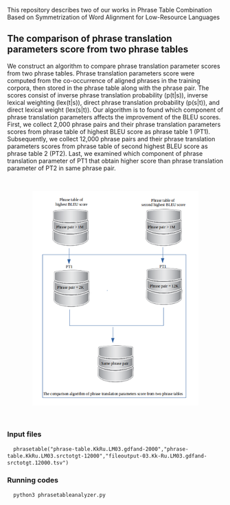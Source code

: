 This repository describes two of our works in Phrase Table Combination Based on Symmetrization of Word Alignment for Low-Resource Languages

## The comparison of phrase translation parameters score from two phrase tables
We construct an algorithm to compare phrase translation parameter scores from two phrase tables. 
Phrase translation parameters score were computed from the co-occurrence of aligned phrases in the training corpora, then stored in the phrase table along with the phrase pair. The scores consist of inverse phrase translation probability (p(t|s)), inverse lexical weighting (lex(t|s)), direct phrase translation probability (p(s|t)), and direct lexical weight (lex(s|t)). Our algorithm is to found which component of phrase translation parameters affects the improvement of the BLEU scores. First, we collect 2,000 phrase pairs and their phrase translation parameters scores from phrase table of highest BLEU score as phrase table 1 (PT1). Subsequently, we collect 12,000 phrase pairs and their phrase translation parameters scores from phrase table of second highest BLEU score as phrase table 2 (PT2). Last, we examined which component of phrase translation parameter of PT1 that obtain higher score than phrase translation parameter of PT2 in same phrase pair.

<br>
<p align="center">
<img height="500" src="https://github.com/s4d3/PhraseTableCombination/blob/master/TheComparisonAlgorithm.png" />
</p>  
<br>

### Input files
```
  phrasetable("phrase-table.KkRu.LM03.gdfand-2000","phrase-table.KkRu.LM03.srctotgt-12000","fileoutput-03.Kk-Ru.LM03.gdfand-srctotgt.12000.tsv")

```

### Running codes

```
  python3 phrasetableanalyzer.py

```

